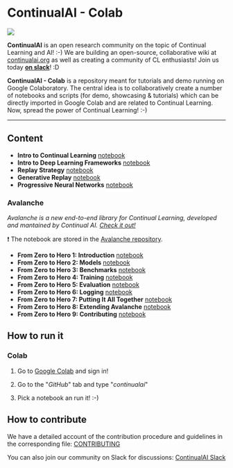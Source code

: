 # ContinualAI - Colab 
<img src="https://continualai.herokuapp.com/badge.svg">

**ContinualAI** is an open research community on the topic of Continual Learning and AI! :-)
We are building an open-source, collaborative wiki at [continualai.org](https://continualai.org) as well as creating a community of CL enthusiasts! Join us today **[on slack](https://continualai.herokuapp.com)**! :D

**ContinualAI - Colab** is a repository meant for tutorials and demo running on Google Colaboratory. The central idea is to collaboratively create a number of notebooks and scripts (for demo, showcasing & tutorials) which can be directly imported in Google Colab and are related to Continual Learning. Now, spread the power of Continual Learning! :-)

---

## Content

- **Intro to Continual Learning** [notebook](./notebooks/intro_to_continual_learning.ipynb)
- **Intro to Deep Learning Frameworks** [notebook](./notebooks/intro_to_dl_frameworks.ipynb)
- **Replay Strategy** [notebook](./notebooks/CL_via_simple_rehearsal.ipynb)
- **Generative Replay** [notebook](./notebooks/intro_to_generative_replay.ipynb)
- **Progressive Neural Networks** [notebook](./notebooks/CL_via_PNN.ipynb)

### Avalanche
*Avalanche is a new end-to-end library for Continual Learning, developed and mantained by Continual AI. [Check it out!](https://github.com/continualAI/avalanche)*

:exclamation: The notebook are stored in the [Avalanche repository](https://github.com/continualAI/avalanche).

- **From Zero to Hero 1: Introduction** [notebook](https://github.com/ContinualAI/avalanche/blob/master/notebooks/from-zero-to-hero-tutorial/01_introduction.ipynb)
- **From Zero to Hero 2: Models** [notebook](https://github.com/ContinualAI/avalanche/blob/master/notebooks/from-zero-to-hero-tutorial/02_models.ipynb)
- **From Zero to Hero 3: Benchmarks** [notebook](https://github.com/ContinualAI/avalanche/blob/master/notebooks/from-zero-to-hero-tutorial/03_benchmarks.ipynb)
- **From Zero to Hero 4: Training** [notebook](https://github.com/ContinualAI/avalanche/blob/master/notebooks/from-zero-to-hero-tutorial/04_training.ipynb)
- **From Zero to Hero 5: Evaluation** [notebook](https://github.com/ContinualAI/avalanche/blob/master/notebooks/from-zero-to-hero-tutorial/05_evaluation.ipynb)
- **From Zero to Hero 6: Logging** [notebook](https://github.com/ContinualAI/avalanche/blob/master/notebooks/from-zero-to-hero-tutorial/06_loggers.ipynb)
- **From Zero to Hero 7: Putting It All Together** [notebook](https://github.com/ContinualAI/avalanche/blob/master/notebooks/from-zero-to-hero-tutorial/07_putting-all-together.ipynb)
- **From Zero to Hero 8: Extending Avalanche** [notebook](https://github.com/ContinualAI/avalanche/blob/master/notebooks/from-zero-to-hero-tutorial/08_extending-avalanche.ipynb)
- **From Zero to Hero 9: Contributing** [notebook](https://github.com/ContinualAI/avalanche/blob/master/notebooks/from-zero-to-hero-tutorial/09_contribute-to-avalanche.ipynb)

## How to run it

### Colab
1. Go to [Google Colab](https://colab.research.google.com) and sign in!

2. Go to the "*GitHub*" tab and type "*continualai*"

3. Pick a notebook an run it! :-)

## How to contribute

We have a detailed account of the contribution procedure and guidelines in the corresponding file: [CONTRIBUTING](CONTRIBUTING.md)

You can also join our community on Slack for discussions: [ContinualAI Slack](https://continualai.herokuapp.com/)
